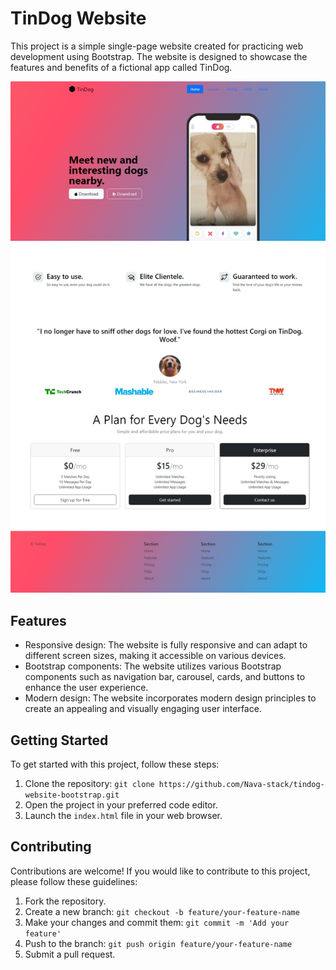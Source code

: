 # TinDog Website

This project is a simple single-page website created for practicing web development using Bootstrap. The website is designed to showcase the features and benefits of a fictional app called TinDog.

![TinDog Website Screenshot](/web%20page.jpeg)

## Features

- Responsive design: The website is fully responsive and can adapt to different screen sizes, making it accessible on various devices.
- Bootstrap components: The website utilizes various Bootstrap components such as navigation bar, carousel, cards, and buttons to enhance the user experience.
- Modern design: The website incorporates modern design principles to create an appealing and visually engaging user interface.

## Getting Started

To get started with this project, follow these steps:

1. Clone the repository: `git clone https://github.com/Nava-stack/tindog-website-bootstrap.git`
2. Open the project in your preferred code editor.
3. Launch the `index.html` file in your web browser.

## Contributing

Contributions are welcome! If you would like to contribute to this project, please follow these guidelines:

1. Fork the repository.
2. Create a new branch: `git checkout -b feature/your-feature-name`
3. Make your changes and commit them: `git commit -m 'Add your feature'`
4. Push to the branch: `git push origin feature/your-feature-name`
5. Submit a pull request.
